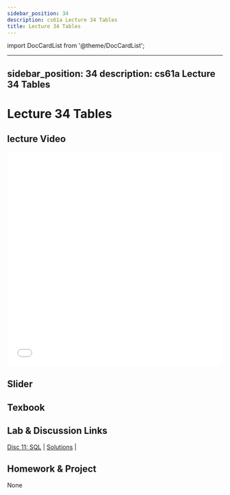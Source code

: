```yaml
---
sidebar_position: 34
description: cs61a Lecture 34 Tables
title: Lecture 34 Tables
---
```


import DocCardList from '@theme/DocCardList';

---
sidebar_position: 34
description: cs61a  Lecture 34 Tables
---
# Lecture 34 Tables
## lecture Video

<iframe src="//player.bilibili.com/player.html?aid=277746636&bvid=BV17c411f78k&cid=1311465503&p=1&high_quality=1&danmaku=0" scrolling="no" border="0" frameborder="no" framespacing="0" allowfullscreen="true" allowfullscreen="allowfullscreen" width="100%" height="500" scrolling="no" frameborder="0" sandbox="allow-top-navigation allow-same-origin allow-forms allow-scripts"> </iframe>

## Slider

## Texbook


## Lab & Discussion Links
[Disc 11: SQL](./dis/disc11.md) | [Solutions](./dis/sol-disc11.md) | 

## Homework & Project
None


<DocCardList />

